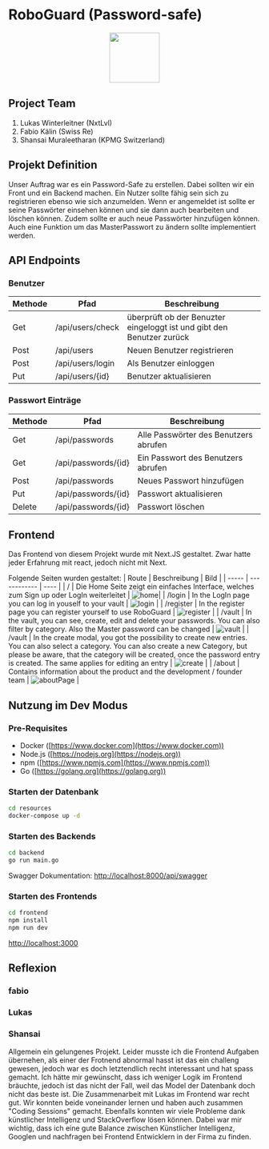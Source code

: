 # RoboGuard (Password-safe)
<center><img src="https://github.com/FabioKaelin/password-safe/assets/61542805/78085ec4-5b83-4b79-ae18-0206f1bdaf6e" width="100"/></center>

## Project Team

1. Lukas Winterleitner (NxtLvl)
2. Fabio Kälin (Swiss Re)
3. Shansai Muraleetharan (KPMG Switzerland)

## Projekt Definition

Unser Auftrag war es ein Password-Safe zu erstellen. Dabei sollten wir ein Front und ein Backend machen. Ein Nutzer sollte fähig sein sich zu registrieren ebenso wie sich anzumelden. Wenn er angemeldet ist sollte er seine Passwörter einsehen können und sie dann auch bearbeiten und löschen können. Zudem sollte er auch neue Passwörter hinzufügen können. Auch eine Funktion um das MasterPasswort zu ändern sollte implementiert werden.

## API Endpoints

### Benutzer

| Methode | Pfad             | Beschreibung                                                          |
| ------- | ---------------- | --------------------------------------------------------------------- |
| Get     | /api/users/check | überprüft ob der Benuzter eingeloggt ist und gibt den Benutzer zurück |
| Post    | /api/users       | Neuen Benutzer registrieren                                           |
| Post    | /api/users/login | Als Benutzer einloggen                                                |
| Put     | /api/users/{id}  | Benutzer aktualisieren                                                |

### Passwort Einträge

| Methode | Pfad                | Beschreibung                          |
| ------- | ------------------- | ------------------------------------- |
| Get     | /api/passwords      | Alle Passwörter des Benutzers abrufen |
| Get     | /api/passwords/{id} | Ein Passwort des Benutzers abrufen    |
| Post    | /api/passwords      | Neues Passwort hinzufügen             |
| Put     | /api/passwords/{id} | Passwort aktualisieren                |
| Delete  | /api/passwords/{id} | Passwort löschen                      |

## Frontend

Das Frontend von diesem Projekt wurde mit Next.JS gestaltet. Zwar hatte jeder Erfahrung mit react, jedoch nicht mit Next.

Folgende Seiten wurden gestaltet:
| Route | Beschreibung | Bild |
| ----- | ------------ | ---- |
| / |           Die Home Seite zeigt ein einfaches Interface, welches zum Sign up oder LogIn weiterleitet   |   ![home](https://github.com/FabioKaelin/password-safe/assets/61542805/b4b9b4ab-3b02-41f1-af88-81f999a5c236)|
| /login | In the LogIn page you can log in youself to your vault | ![login](https://github.com/FabioKaelin/password-safe/assets/61542805/d132e60c-fb64-4f2c-b73c-0919b5d0399c) |
| /register | In the register page you can register yourself to use RoboGuard | ![register](https://github.com/FabioKaelin/password-safe/assets/61542805/3653cfe3-d4f2-4e86-95e9-4534929dbf72) |
| /vault | In the vault, you can see, create, edit and delete your passwords. You can also filter by category. Also the Master password can be changed | ![vault](https://github.com/FabioKaelin/password-safe/assets/61542805/3ff1b65d-e57d-4bc0-a5b1-b310c16bc33f) | 
| /vault | In the create modal, you got the possibility to create new entries. You can also select a category. You can also create a new Category, but please be aware, that the category will be created, once the password entry is created. The same applies for editing an entry | ![create](https://github.com/FabioKaelin/password-safe/assets/61542805/34a36ff1-111d-4301-a99a-db133f904182) |
| /about | Contains information about the product and the development / founder team | ![aboutPage](https://github.com/FabioKaelin/password-safe/assets/61542805/8144561d-998b-4bfc-b83b-5fcb753da464) |






## Nutzung im Dev Modus

### Pre-Requisites

- Docker ([https://www.docker.com](https://www.docker.com))
- Node.js ([https://nodejs.org](https://nodejs.org))
- npm ([https://www.npmjs.com](https://www.npmjs.com))
- Go ([https://golang.org](https://golang.org))

### Starten der Datenbank

```bash
cd resources
docker-compose up -d
```

### Starten des Backends

```bash
cd backend
go run main.go
```

Swagger Dokumentation: [http://localhost:8000/api/swagger](http://localhost:8000/api/swagger)

### Starten des Frontends

```bash
cd frontend
npm install
npm run dev
```

[http://localhost:3000](http://localhost:3000)

## Reflexion

### fabio

### Lukas

### Shansai

Allgemein ein gelungenes Projekt. Leider musste ich die Frontend Aufgaben übernehen, als einer der Frotnend abnormal hasst ist das ein challeng gewesen, jedoch war es doch letztendlich recht interessant und hat spass gemacht. Ich hätte mir gewünscht, dass ich weniger Logik im Frontend bräuchte, jedoch ist das nicht der Fall, weil das Model der Datenbank doch nicht das beste ist. Die Zusammenarbeit mit Lukas im Frontend war recht gut. Wir konnten beide voneinander lernen und haben auch zusammen "Coding Sessions" gemacht. Ebenfalls konnten wir viele Probleme dank künstlicher Intelligenz und StackOverflow lösen können. Dabei war mir wichtig, dass ich eine gute Balance zwischen Künstlicher Intelligenz, Googlen und nachfragen bei Frontend Entwicklern in der Firma zu finden.
